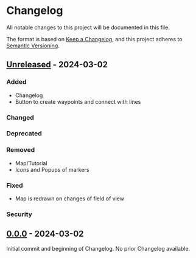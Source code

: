# Changelog

All notable changes to this project will be documented in this file.

The format is based on [Keep a Changelog](https://keepachangelog.com/en/1.1.0/),
and this project adheres to [Semantic Versioning](https://semver.org/spec/v2.0.0.html).

## [Unreleased] - 2024-03-02

### Added
- Changelog
- Button to create waypoints and connect with lines
### Changed
### Deprecated
### Removed
- Map/Tutorial
- Icons and Popups of markers
### Fixed
- Map is redrawn on changes of field of view
### Security

## [0.0.0] - 2024-03-02

Initial commit and beginning of Changelog. No prior Changelog available.

[unreleased]: https://github.com/cramke/map_gui/compare/v0.0.0...HEAD
[0.0.0]: https://github.com/cramke/map_gui/releases/tag/v0.0.0